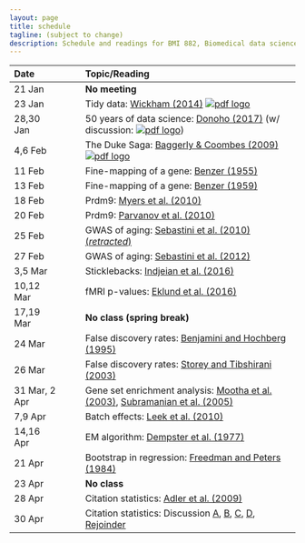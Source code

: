 ```yaml
---
layout: page
title: schedule
tagline: (subject to change)
description: Schedule and readings for BMI 882, Biomedical data science scholarly literature
---
```


| Date    | &nbsp;&nbsp;&nbsp;&nbsp;   | Topic/Reading  |
| :------ | -- | :----- |
| 21 Jan      |    | **No meeting** |
| 23 Jan      |    | Tidy data: [Wickham (2014)](https://doi.org/10.18637/jss.v059.i10) [![pdf logo](https://kbroman.org/pages/icons16/pdf-icon.png)](https://www.jstatsoft.org/index.php/jss/article/view/v059i10/v59i10.pdf) |
| 28,30 Jan   |    | 50 years of data science: [Donoho (2017)](https://doi.org/10.1080/10618600.2017.1384734) (w/ discussion: [![pdf logo](https://kbroman.org/pages/icons16/pdf-icon.png)](https://www.biostat.wisc.edu/~kbroman/blog/50_years_datasci_with_disc.pdf))
| 4,6 Feb     |    | The Duke Saga: [Baggerly & Coombes (2009)](https://projecteuclid.org/euclid.aoas/1267453942) [![pdf logo](https://kbroman.org/pages/icons16/pdf-icon.png)](https://projecteuclid.org/download/pdfview_1/euclid.aoas/1267453942)
| 11 Feb      |    | Fine-mapping of a gene: [Benzer (1955)](https://doi.org/10.1073/pnas.41.6.344)
| 13 Feb      |    | Fine-mapping of a gene: [Benzer (1959)](https://doi.org/10.1073/pnas.45.11.1607)
| 18 Feb      |    | Prdm9: [Myers et al. (2010)](https://doi.org/10.1126/science.1182363)
| 20 Feb      |    | Prdm9: [Parvanov et al. (2010)](https://doi.org/10.1126/science.1181495)
| 25 Feb      |    | GWAS of aging: [Sebastini et al. (2010) (_retracted_)](https://doi.org/10.1126/science.1190532)
| 27 Feb      |    | GWAS of aging: [Sebastini et al. (2012)](https://doi.org/10.1371/journal.pone.0029848)
| 3,5 Mar     |    | Sticklebacks: [Indjeian et al. (2016)](https://doi.org/10.1016/j.cell.2015.12.007)
| 10,12 Mar   |    | fMRI p-values: [Eklund et al. (2016)](https://doi.org/10.1073/pnas.1602413113)
| 17,19 Mar   |    | **No class (spring break)** |
| 24 Mar      |    | False discovery rates: [Benjamini and Hochberg (1995)](https://doi.org/10.1111/j.2517-6161.1995.tb02031.x)
| 26 Mar      |    | False discovery rates: [Storey and Tibshirani (2003)](https://doi.org/10.1073/pnas.1530509100)
| 31 Mar, 2 Apr |    | Gene set enrichment analysis: [Mootha et al. (2003)](https://doi.org/10.1038/ng1180), [Subramanian et al. (2005)](https://doi.org/10.1073/pnas.0506580102)
| 7,9 Apr     |    |  Batch effects: [Leek et al. (2010)](https://doi.org/10.1038/nrg2825)
| 14,16 Apr   |    | EM algorithm: [Dempster et al. (1977)](https://www.jstor.org/stable/2984875)
| 21 Apr      |    | Bootstrap in regression: [Freedman and Peters (1984)](https://www.jstor.org/stable/2288341)
| 23 Apr      |    | **No class**
| 28 Apr      |    | Citation statistics: [Adler et al. (2009)](https://projecteuclid.org/euclid.ss/1255009002)
| 30 Apr      |    | Citation statistics: Discussion [A](https://doi.org/10.1214/09-STS285A), [B](https://doi.org/10.1214/09-STS285B), [C](https://doi.org/10.1214/09-STS285C), [D](https://doi.org/10.1214/09-STS285D), [Rejoinder](https://doi.org/10.1214/09-STS285REJ)
